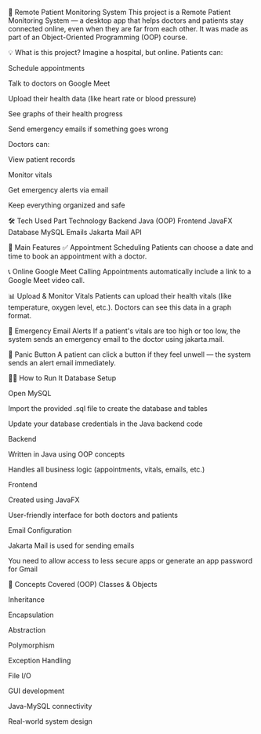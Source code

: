 🏥 Remote Patient Monitoring System
This project is a Remote Patient Monitoring System — a desktop app that helps doctors and patients stay connected online, even when they are far from each other. It was made as part of an Object-Oriented Programming (OOP) course.

💡 What is this project?
Imagine a hospital, but online. Patients can:

Schedule appointments

Talk to doctors on Google Meet

Upload their health data (like heart rate or blood pressure)

See graphs of their health progress

Send emergency emails if something goes wrong

Doctors can:

View patient records

Monitor vitals

Get emergency alerts via email

Keep everything organized and safe

🛠️ Tech Used
Part	Technology
Backend	Java (OOP)
Frontend	JavaFX
Database	MySQL
Emails	Jakarta Mail API

🚀 Main Features
✅ Appointment Scheduling
Patients can choose a date and time to book an appointment with a doctor.

📞 Online Google Meet Calling
Appointments automatically include a link to a Google Meet video call.

📊 Upload & Monitor Vitals
Patients can upload their health vitals (like temperature, oxygen level, etc.).
Doctors can see this data in a graph format.

📧 Emergency Email Alerts
If a patient's vitals are too high or too low, the system sends an emergency email to the doctor using jakarta.mail.

🚨 Panic Button
A patient can click a button if they feel unwell — the system sends an alert email immediately.

👩‍💻 How to Run It
Database Setup

Open MySQL

Import the provided .sql file to create the database and tables

Update your database credentials in the Java backend code

Backend

Written in Java using OOP concepts

Handles all business logic (appointments, vitals, emails, etc.)

Frontend

Created using JavaFX

User-friendly interface for both doctors and patients

Email Configuration

Jakarta Mail is used for sending emails

You need to allow access to less secure apps or generate an app password for Gmail

🧠 Concepts Covered (OOP)
Classes & Objects

Inheritance

Encapsulation

Abstraction

Polymorphism

Exception Handling

File I/O

GUI development

Java-MySQL connectivity

Real-world system design
